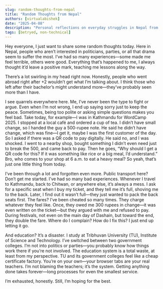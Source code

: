 ```yaml
---
slug: random-thoughts-from-nepal
title: "Random Thoughts from Nepal"
authors: [virtualabishek]
date: "2025-04-08"
description: "Personal reflections on everyday struggles in Nepal from the lens of a non-political observer."
tags: [betryed, non-technical]
---
```


Hey everyone, I just want to share some random thoughts today. Here in Nepal, people who aren’t interested in politicians, parties, or all that drama seem to suffer the most. I’ve had so many experiences—some made me feel terrible, others were good. Everything that’s happened to me, I always thought it’d leave a positive mark, teaching me lessons along the way.

There’s a lot swirling in my head right now. Honestly, people who went abroad right after +2 wouldn’t get what I’m talking about. I think those who left after their bachelor’s might understand more—they’ve probably seen more than I have.

I see quarrels everywhere here. Me, I’ve never been the type to fight or argue. Even when I’m not wrong, I end up saying sorry just to keep the peace. Sometimes, being too polite or asking simple questions makes you feel bad. Take today, for example—I was in Kathmandu for WordCamp 2025. I stopped at a local café and ordered a cup of tea. I didn’t have small change, so I handed the guy a 500-rupee note. He said he didn’t have change, which was fine—I get it, maybe I was the first customer of the day. So I asked if there was a QR code to pay digitally. He said no, and I was shocked. I went to a nearby shop, bought something I didn’t even need just to break the 500, and came back to pay. Then he goes, “Why should I get a QR code for this? If it was something like rice or a big meal, I’d understand.” Bro, who comes to your shop at 6 a.m. to eat a heavy meal? So yeah, that’s just one little thing from today.

I’ve been through a lot and forgotten even more. Public transport here? Don’t get me started. I’ve had so many bad experiences. Whenever I travel to Kathmandu, back to Chitwan, or anywhere else, it’s always a mess. I ask for a specific seat when I buy my ticket, and they tell me it’s full, shoving me to the back. Later, I find out it wasn’t full—they just wanted to pack the back seats first. The fares? I’ve been cheated so many times. They charge whatever they feel like. Once, they owed me 300 rupees in change—it was even written on the ticket—but they argued with me and refused to pay. During festivals, not even on the main day of Dashain, but toward the end, they double the fare. Where do I complain? How do I fix this? I just end up letting it go.

And education? It’s a disaster. I study at Tribhuvan University (TU), Institute of Science and Technology. I’ve switched between two government colleges. I’m not into politics or parties—you probably know how things work there if you’re not involved. The education system is a total waste, at least from my perspective. TU and its government colleges feel like a cheap certificate factory. You’re on your own—your browser tabs are your real teachers. I’m not blaming the teachers; it’s the system. Getting anything done takes forever—long processes for even the smallest service.

I’m exhausted, honestly. Still, I’m hoping for the best.
